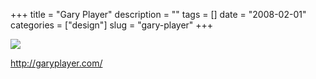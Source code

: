 +++
title = "Gary Player"
description = ""
tags = []
date = "2008-02-01"
categories = ["design"]
slug = "gary-player"
+++


 

  <div id="screens-thumbs" class="clearfix">
    <div class="txt-center" id="design-submission"><a href="http://garyplayer.com/"><img id='bluga-thumbnail-1009' class='bluga-thumbnail large' src='http://media.konigi.com/bluga/
wt47f281b419dcc_0.jpg'/></a></div>  
  </div>   
<p><a href="http://garyplayer.com/">http://garyplayer.com/</a></p>




